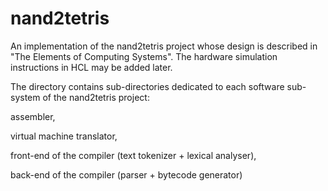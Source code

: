 # nand2tetris
An implementation of the nand2tetris project whose design is described in "The Elements of Computing Systems".
The hardware simulation instructions in HCL may be added later.

The directory contains sub-directories dedicated to each software sub-system of the nand2tetris project:

assembler, 

virtual machine translator, 

front-end of the compiler (text tokenizer + lexical analyser), 

back-end of the compiler (parser + bytecode generator)

